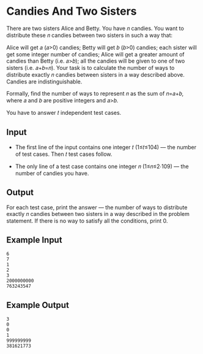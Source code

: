 # Candies And Two Sisters

There are two sisters Alice and Betty. You have 𝑛 candies. You want to distribute these 𝑛 candies between two sisters in such a way that:

Alice will get 𝑎 (𝑎>0) candies;
Betty will get 𝑏 (𝑏>0) candies;
each sister will get some integer number of candies;
Alice will get a greater amount of candies than Betty (i.e. 𝑎>𝑏);
all the candies will be given to one of two sisters (i.e. 𝑎+𝑏=𝑛).
Your task is to calculate the number of ways to distribute exactly 𝑛 candies between sisters in a way described above. Candies are indistinguishable.

Formally, find the number of ways to represent 𝑛 as the sum of 𝑛=𝑎+𝑏, where 𝑎 and 𝑏 are positive integers and 𝑎>𝑏.

You have to answer 𝑡 independent test cases.

## Input

- The first line of the input contains one integer 𝑡 (1≤𝑡≤104) — the number of test cases. Then 𝑡 test cases follow.

- The only line of a test case contains one integer 𝑛 (1≤𝑛≤2⋅109) — the number of candies you have.

## Output

For each test case, print the answer — the number of ways to distribute exactly 𝑛 candies between two sisters in a way described in the problem statement. If there is no way to satisfy all the conditions, print 0.

## Example Input

```
6
7
1
2
3
2000000000
763243547
```

## Example Output

```
3
0
0
1
999999999
381621773
```
